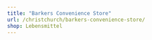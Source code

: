 ```yaml
---
title: "Barkers Convenience Store"
url: /christchurch/barkers-convenience-store/
shop: Lebensmittel
---
```

